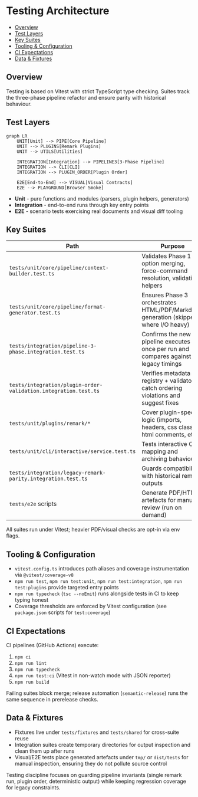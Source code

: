 # Testing Architecture <!-- omit in toc -->

- [Overview](#overview)
- [Test Layers](#test-layers)
- [Key Suites](#key-suites)
- [Tooling & Configuration](#tooling--configuration)
- [CI Expectations](#ci-expectations)
- [Data & Fixtures](#data--fixtures)

## Overview

Testing is based on Vitest with strict TypeScript type checking. Suites track
the three-phase pipeline refactor and ensure parity with historical behaviour.

## Test Layers

```mermaid
graph LR
    UNIT[Unit] --> PIPE[Core Pipeline]
    UNIT --> PLUGINS[Remark Plugins]
    UNIT --> UTILS[Utilities]

    INTEGRATION[Integration] --> PIPELINE3[3-Phase Pipeline]
    INTEGRATION --> CLI[CLI]
    INTEGRATION --> PLUGIN_ORDER[Plugin Order]

    E2E[End-to-End] --> VISUAL[Visual Contracts]
    E2E --> PLAYGROUND[Browser Smoke]
```

- **Unit** - pure functions and modules (parsers, plugin helpers, generators)
- **Integration** - end-to-end runs through key entry points
- **E2E** - scenario tests exercising real documents and visual diff tooling

## Key Suites

| Path                                                            | Purpose                                                                             |
| --------------------------------------------------------------- | ----------------------------------------------------------------------------------- |
| `tests/unit/core/pipeline/context-builder.test.ts`              | Validates Phase 1 option merging, force-command resolution, validation helpers      |
| `tests/unit/core/pipeline/format-generator.test.ts`             | Ensures Phase 3 orchestrates HTML/PDF/Markdown generation (skipped where I/O heavy) |
| `tests/integration/pipeline-3-phase.integration.test.ts`        | Confirms the new pipeline executes once per run and compares against legacy timings |
| `tests/integration/plugin-order-validation.integration.test.ts` | Verifies metadata registry + validator catch ordering violations and suggest fixes  |
| `tests/unit/plugins/remark/*`                                   | Cover plugin-specific logic (imports, headers, css classes, html comments, etc.)    |
| `tests/unit/cli/interactive/service.test.ts`                    | Tests interactive CLI mapping and archiving behaviour                               |
| `tests/integration/legacy-remark-parity.integration.test.ts`    | Guards compatibility with historical remark outputs                                 |
| `tests/e2e` scripts                                             | Generate PDF/HTML artefacts for manual review (run on demand)                       |

All suites run under Vitest; heavier PDF/visual checks are opt-in via env flags.

## Tooling & Configuration

- `vitest.config.ts` introduces path aliases and coverage instrumentation via
  `@vitest/coverage-v8`
- `npm run test`, `npm run test:unit`, `npm run test:integration`,
  `npm run test:plugins` provide targeted entry points
- `npm run typecheck` (`tsc --noEmit`) runs alongside tests in CI to keep typing
  honest
- Coverage thresholds are enforced by Vitest configuration (see `package.json`
  scripts for `test:coverage`)

## CI Expectations

CI pipelines (GitHub Actions) execute:

1. `npm ci`
2. `npm run lint`
3. `npm run typecheck`
4. `npm run test:ci` (Vitest in non-watch mode with JSON reporter)
5. `npm run build`

Failing suites block merge; release automation (`semantic-release`) runs the
same sequence in prerelease checks.

## Data & Fixtures

- Fixtures live under `tests/fixtures` and `tests/shared` for cross-suite reuse
- Integration suites create temporary directories for output inspection and
  clean them up after runs
- Visual/E2E tests place generated artefacts under `tmp/` or `dist/tests` for
  manual inspection, ensuring they do not pollute source control

Testing discipline focuses on guarding pipeline invariants (single remark run,
plugin order, deterministic output) while keeping regression coverage for legacy
constraints.
